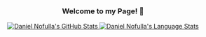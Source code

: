 <h3 align="center">Welcome to my Page! 👋</h3>

<p align="center">
<a href="https://github.com/dnofulla">
 <img src="https://github-readme-stats.vercel.app/api?username=DNofulla&count_private=true&theme=gruvbox&border_color=5ECF76" alt="Daniel Nofulla's GitHub Stats" />
 <img src="https://github-readme-stats.vercel.app/api/top-langs/?username=DNofulla&layout=compact&count_private=true&langs_count=10&theme=algolia&border_color=5ECF76&hide=AngelScript, Racket, Shell" alt="Daniel Nofulla's Language Stats" />
</a>
</p>
